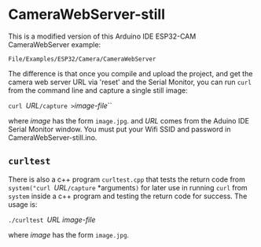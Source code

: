 # CameraWebServer-still
This is a modified version of this Arduino IDE ESP32-CAM CameraWebServer example:

    File/Examples/ESP32/Camera/CameraWebServer 

The difference is that once you compile and upload the project, and get the camera web server URL via 'reset' and the Serial Monitor, 
you can run `curl` from the command line and capture a single still image:

`curl `*URL*`/capture >`*image-file*``

where *image* has the form `image.jpg`.
and *URL* comes from the Aduino IDE Serial Monitor window.
You must put your Wifi SSID and password in CameraWebServer-still.ino.

## `curltest`

There is also a c++ program `curltest.cpp` that tests the return code from 
`system("curl `*URL*`/capture` *arguments`)`
for later use in running `curl` from `system` inside a c++ program and testing the return code for success.
The usage is:

`./curltest `*URL* *image-file*

where *image* has the form `image.jpg`.
